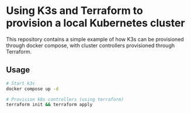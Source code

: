 # Using K3s and Terraform to provision a local Kubernetes cluster

This repository contains a simple example of how K3s can be provisioned through docker compose, with cluster controllers provisioned through Terraform.

## Usage

```sh
# Start k3s
docker compose up -d

# Provision k8s controllers (using terraform)
terraform init && terraform apply
```